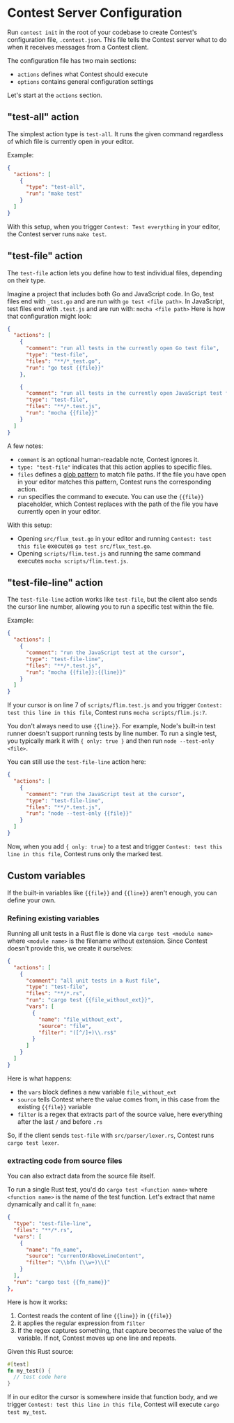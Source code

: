 # Contest Server Configuration

Run <code type="subcommand">contest init</code> in the root of your codebase to
create Contest's configuration file,
<code type="repo/existing-file">.contest.json</code>. This file tells the
Contest server what to do when it receives messages from a Contest client.

The configuration file has two main sections:

- `actions` defines what Contest should execute
- `options` contains general configuration settings

Let's start at the `actions` section.

## "test-all" action

The simplest action type is `test-all`. It runs the given command regardless of
which file is currently open in your editor.

Example:

```json
{
  "actions": [
    {
      "type": "test-all",
      "run": "make test"
    }
  ]
}
```

With this setup, when you trigger `Contest: Test everything` in your editor, the
Contest server runs `make test`.

## "test-file" action

The `test-file` action lets you define how to test individual files, depending
on their type.

Imagine a project that includes both Go and JavaScript code. In Go, test files
end with `_test.go` and are run with `go test <file path>`. In JavaScript, test
files end with `.test.js` and are run with: `mocha <file path>` Here is how that
configuration might look:

```json
{
  "actions": [
    {
      "comment": "run all tests in the currently open Go test file",
      "type": "test-file",
      "files": "**/*_test.go",
      "run": "go test {{file}}"
    },

    {
      "comment": "run all tests in the currently open JavaScript test file",
      "type": "test-file",
      "files": "**/*.test.js",
      "run": "mocha {{file}}"
    }
  ]
}
```

A few notes:

- `comment` is an optional human-readable note, Contest ignores it.
- `type: "test-file"` indicates that this action applies to specific files.
- `files` defines a
  [glob pattern](https://en.wikipedia.org/wiki/Glob_(programming)) to match file
  paths. If the file you have open in your editor matches this pattern, Contest
  runs the corresponding action.
- `run` specifies the command to execute. You can use the `{{file}}`
  placeholder, which Contest replaces with the path of the file you have
  currently open in your editor.

With this setup:

- Opening `src/flux_test.go` in your editor and running
  `Contest: test this file` executes `go test src/flux_test.go`.
- Opening `scripts/flim.test.js` and running the same command executes
  `mocha scripts/flim.test.js`.

## "test-file-line" action

The `test-file-line` action works like `test-file`, but the client also sends
the cursor line number, allowing you to run a specific test within the file.

Example:

```json
{
  "actions": [
    {
      "comment": "run the JavaScript test at the cursor",
      "type": "test-file-line",
      "files": "**/*.test.js",
      "run": "mocha {{file}}:{{line}}"
    }
  ]
}
```

If your cursor is on line 7 of `scripts/flim.test.js` and you trigger
`Contest: test this line in this file`, Contest runs `mocha scripts/flim.js:7`.

You don't always need to use `{{line}}`. For example, Node's built-in test
runner doesn't support running tests by line number. To run a single test, you
typically mark it with `{ only: true }` and then run `node --test-only <file>`.

You can still use the `test-file-line` action here:

```json
{
  "actions": [
    {
      "comment": "run the JavaScript test at the cursor",
      "type": "test-file-line",
      "files": "**/*.test.js",
      "run": "node --test-only {{file}}"
    }
  ]
}
```

Now, when you add `{ only: true}` to a test and trigger
`Contest: test this line in this file`, Contest runs only the marked test.

## Custom variables

If the built-in variables like `{{file}}` and `{{line}}` aren't enough, you can
define your own.

### Refining existing variables

Running all unit tests in a Rust file is done via `cargo test <module name>`
where `<module name>` is the filename without extension. Since Contest doesn't
provide this, we create it ourselves:

```json
{
  "actions": [
    {
      "comment": "all unit tests in a Rust file",
      "type": "test-file",
      "files": "**/*.rs",
      "run": "cargo test {{file_without_ext}}",
      "vars": [
        {
          "name": "file_without_ext",
          "source": "file",
          "filter": "([^/]+)\\.rs$"
        }
      ]
    }
  ]
}
```

Here is what happens:

- the `vars` block defines a new variable `file_without_ext`
- `source` tells Contest where the value comes from, in this case from the
  existing `{{file}}` variable
- `filter` is a regex that extracts part of the source value, here everything
  after the last `/` and before `.rs`

So, if the client sends `test-file` with `src/parser/lexer.rs`, Contest runs
`cargo test lexer`.

### extracting code from source files

You can also extract data from the source file itself.

To run a single Rust test, you'd do `cargo test <function name>` where
`<function name>` is the name of the test function. Let's extract that name
dynamically and call it `fn_name`:

```json
{
  "type": "test-file-line",
  "files": "**/*.rs",
  "vars": [
    {
      "name": "fn_name",
      "source": "currentOrAboveLineContent",
      "filter": "\\bfn (\\w+)\\("
    }
  ],
  "run": "cargo test {{fn_name}}"
},
```

Here is how it works:

1. Contest reads the content of line `{{line}}` in `{{file}}`
1. it applies the regular expression from `filter`
1. If the regex captures something, that capture becomes the value of the
   variable. If not, Contest moves up one line and repeats.

Given this Rust source:

```rs
#[test]
fn my_test() {
  // test code here
}
```

If in our editor the cursor is somewhere inside that function body, and we
trigger `Contest: test this line in this file`, Contest will execute
`cargo test my_test`.
